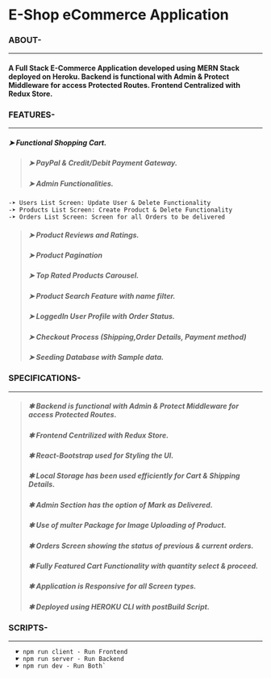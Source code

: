 # E-Shop eCommerce Application

### ABOUT- 
***
  #### A Full Stack E-Commerce Application developed using MERN Stack deployed on Heroku. Backend is functional with Admin & Protect Middleware for access Protected Routes. Frontend Centralized with Redux Store.
  
  
### FEATURES-
***

##### ➤ Functional Shopping Cart.
>##### ➤ PayPal & Credit/Debit Payment Gateway.
>##### ➤ Admin Functionalities.
    -➤ Users List Screen: Update User & Delete Functionality
    -➤ Products List Screen: Create Product & Delete Functionality
    -➤ Orders List Screen: Screen for all Orders to be delivered
>##### ➤ Product Reviews and Ratings.
>##### ➤ Product Pagination
>##### ➤ Top Rated Products Carousel.
>##### ➤ Product Search Feature with name filter.
>##### ➤ LoggedIn User Profile with Order Status.
>##### ➤ Checkout Process (Shipping,Order Details, Payment method)
>##### ➤ Seeding Database with Sample data.


### SPECIFICATIONS-
***

  >##### ✱ Backend is functional with Admin & Protect Middleware for access Protected Routes.
  >##### ✱ Frontend Centrilized with Redux Store.
  >##### ✱ React-Bootstrap used for Styling the UI.
  >##### ✱ Local Storage has been used efficiently for Cart & Shipping Details.
  >##### ✱ Admin Section has the option of Mark as Delivered.
  >##### ✱ Use of multer Package for Image Uploading of Product.
  >##### ✱ Orders Screen showing the status of previous & current orders.
  >##### ✱ Fully Featured Cart Functionality with quantity select & proceed.
  >##### ✱ Application is Responsive for all Screen types.
  >##### ✱ Deployed using HEROKU CLI with postBuild Script.

### SCRIPTS-
***
```
  ☛ npm run client - Run Frontend 
  ☛ npm run server - Run Backend 
  ☛ npm run dev - Run Both`
```
